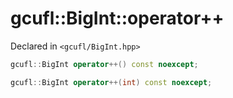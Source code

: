 # gcufl::BigInt::operator++
Declared in `<gcufl/BigInt.hpp>`
```cpp
gcufl::BigInt operator++() const noexcept;

gcufl::BigInt operator++(int) const noexcept;
```
